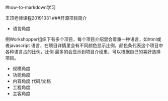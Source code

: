#how-to-markdown学习

王顶老师课程20191031
###开源项目简介 
* 语言角度

例Workshopper组织下有多个项目，每个项目介绍里会着重一种语言，如html或者javascript
语言，在项目详情里会有不同颜色显示比例，颜色条代表这个项目中各种语言占的比例，比例
最多的会显示到项目介绍里，可以根据自己的喜好选择项目。
* 规模角度
* 功能角度
* 内容角度  代码/文档
* 工程角度
* 主客角度